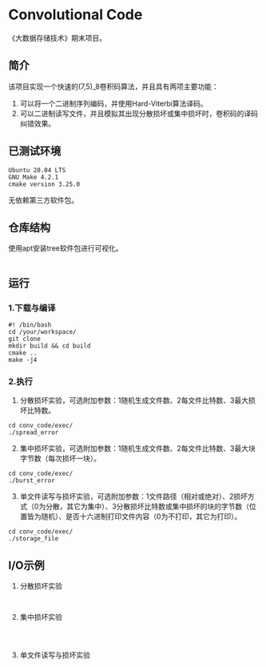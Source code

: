 # Convolutional Code

《大数据存储技术》期末项目。

## 简介
该项目实现一个快速的(7,5)_8卷积码算法，并且具有两项主要功能：
1. 可以将一个二进制序列编码，并使用Hard-Viterbi算法译码。
2. 可以二进制读写文件，并且模拟其出现分散损坏或集中损坏时，卷积码的译码纠错效果。

## 已测试环境
```
Ubuntu 20.04 LTS
GNU Make 4.2.1
cmake version 3.25.0
```
无依赖第三方软件包。

## 仓库结构
使用apt安装tree软件包进行可视化。
```

```

## 运行
### 1.下载与编译
```
#! /bin/bash
cd /your/workspace/
git clone
mkdir build && cd build
cmake ..
make -j4
```

### 2.执行
1. 分散损坏实验，可选附加参数：1随机生成文件数、2每文件比特数、3最大损坏比特数。
```
cd conv_code/exec/
./spread_error
```
2. 集中损坏实验，可选附加参数：1随机生成文件数、2每文件比特数、3最大块字节数（每次损坏一块）。
```
cd conv_code/exec/
./burst_error
```
3. 单文件读写与损坏实验，可选附加参数：1文件路径（相对或绝对）、2损坏方式（0为分散，其它为集中）、3分散损坏比特数或集中损坏的块的字节数（位置皆为随机）、是否十六进制打印文件内容（0为不打印，其它为打印）。
```
cd conv_code/exec/
./storage_file
```

## I/O示例
1. 分散损坏实验
```


```

2. 集中损坏实验
```



```

3. 单文件读写与损坏实验
```

```

